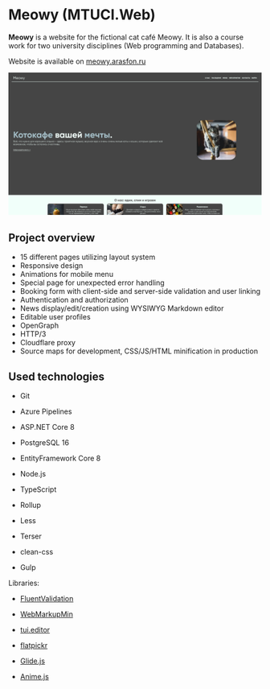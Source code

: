 # Meowy (MTUCI.Web)

**Meowy** is a website for the fictional cat café Meowy. It is also a course work for two university disciplines (Web programming and Databases).

Website is available on [meowy.arasfon.ru](https://meowy.arasfon.ru)

![img](images/front-page.png)

## Project overview

- 15 different pages utilizing layout system
- Responsive design
- Animations for mobile menu
- Special page for unexpected error handling
- Booking form with client-side and server-side validation and user linking
- Authentication and authorization
- News display/edit/creation using WYSIWYG Markdown editor
- Editable user profiles
- OpenGraph
- HTTP/3
- Cloudflare proxy
- Source maps for development, CSS/JS/HTML minification in production

## Used technologies

- Git
- Azure Pipelines

- ASP.NET Core 8
- PostgreSQL 16
- EntityFramework Core 8

- Node.js
- TypeScript
- Rollup
- Less
- Terser
- clean-css
- Gulp

Libraries:

- [FluentValidation](https://github.com/FluentValidation/FluentValidation)
- [WebMarkupMin](https://github.com/Taritsyn/WebMarkupMin)

- [tui.editor](https://github.com/nhn/tui.editor)
- [flatpickr](https://github.com/flatpickr/flatpickr)
- [Glide.js](https://github.com/glidejs/glide)
- [Anime.js](https://github.com/juliangarnier/anime)
